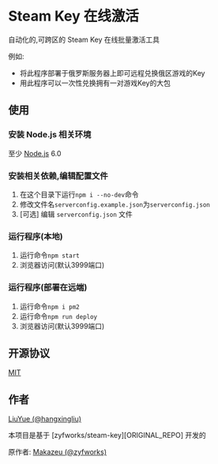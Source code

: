 # Steam Key 在线激活

自动化的,可跨区的 Steam Key 在线批量激活工具 

例如:

- 将此程序部署于俄罗斯服务器上即可远程兑换俄区游戏的Key
- 用此程序可以一次性兑换拥有一对游戏Key的大包

## 使用

### 安装 Node.js 相关环境

至少
[Node.js](https://nodejs.org/en/)
6.0

### 安装相关依赖,编辑配置文件

1. 在这个目录下运行`npm i --no-dev`命令
2. 修改文件名`serverconfig.example.json`为`serverconfig.json`
3. [可选] 编辑 `serverconfig.json` 文件

### 运行程序(本地)

1. 运行命令`npm start`
2. 浏览器访问(默认3999端口)

### 运行程序(部署在远端)

1. 运行命令`npm i pm2`
2. 运行命令`npm run deploy`
3. 浏览器访问(默认3999端口)


## 开源协议

[MIT](LICENSE)

## 作者

[LiuYue (@hangxingliu)](https://github.com/hangxingliu)

本项目是基于 [zyfworks/steam-key][ORIGINAL_REPO] 开发的

原作者: [Makazeu (@zyfworks)](https://github.com/zyfworks)
